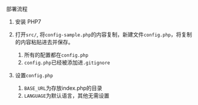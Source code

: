 部署流程

1. 安装 PHP7

2. 打开`src/`, 将`config-sample.php`的内容复制，新建文件`config.php`，将复制的内容粘贴进去并保存。
   1. 所有的配置都在`config.php`
   2. `config.php`已经被添加进`.gitignore`
3. 设置`config.php`
   1. `BASE_URL`为存放index.php的目录
   2. `LANGUAGE`为默认语言，其他无需设置